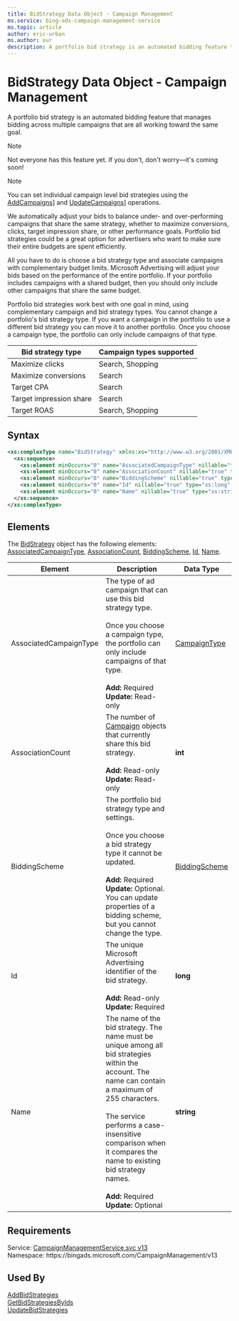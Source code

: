 ```yaml
---
title: BidStrategy Data Object - Campaign Management
ms.service: bing-ads-campaign-management-service
ms.topic: article
author: eric-urban
ms.author: eur
description: A portfolio bid strategy is an automated bidding feature that manages bidding across multiple campaigns that are all working toward the same goal.
---
```

# BidStrategy Data Object - Campaign Management
A portfolio bid strategy is an automated bidding feature that manages bidding across multiple campaigns that are all working toward the same goal.  

> [!NOTE]
> Not everyone has this feature yet. If you don't, don't worry—it's coming soon!

> [!NOTE]
> You can set individual campaign level bid strategies using the [AddCampaigns](addcampaigns.md)] and [UpdateCampaigns](updatecampaigns.md)] operations.  

We automatically adjust your bids to balance under- and over-performing campaigns that share the same strategy, whether to maximize conversions, clicks, target impression share, or other performance goals. Portfolio bid strategies could be a great option for advertisers who want to make sure their entire budgets are spent efficiently.

All you have to do is choose a bid strategy type and associate campaigns with complementary budget limits. Microsoft Advertising will adjust your bids based on the performance of the entire portfolio. If your portfolio includes campaigns with a shared budget, then you should only include other campaigns that share the same budget.  

Portfolio bid strategies work best with one goal in mind, using complementary campaign and bid strategy types. You cannot change a portfolio's bid strategy type. If you want a campaign in the portfolio to use a different bid strategy you can move it to another portfolio. Once you choose a campaign type, the portfolio can only include campaigns of that type.  

|Bid strategy type|Campaign types supported|
|-----|-----|
|Maximize clicks|Search, Shopping|
|Maximize conversions|Search|
|Target CPA|Search|
|Target impression share|Search
|Target ROAS|Search, Shopping|

## Syntax
```xml
<xs:complexType name="BidStrategy" xmlns:xs="http://www.w3.org/2001/XMLSchema">
  <xs:sequence>
    <xs:element minOccurs="0" name="AssociatedCampaignType" nillable="true" type="tns:CampaignType" />
    <xs:element minOccurs="0" name="AssociationCount" nillable="true" type="xs:int" />
    <xs:element minOccurs="0" name="BiddingScheme" nillable="true" type="tns:BiddingScheme" />
    <xs:element minOccurs="0" name="Id" nillable="true" type="xs:long" />
    <xs:element minOccurs="0" name="Name" nillable="true" type="xs:string" />
  </xs:sequence>
</xs:complexType>
```

## <a name="elements"></a>Elements

The [BidStrategy](bidstrategy.md) object has the following elements: [AssociatedCampaignType](#associatedcampaigntype), [AssociationCount](#associationcount), [BiddingScheme](#biddingscheme), [Id](#id), [Name](#name).

|Element|Description|Data Type|
|-----------|---------------|-------------|
|<a name="associatedcampaigntype"></a>AssociatedCampaignType|The type of ad campaign that can use this bid strategy type.<br/><br/>Once you choose a campaign type, the portfolio can only include campaigns of that type.<br/><br/>**Add:** Required<br/>**Update:** Read-only|[CampaignType](campaigntype.md)|
|<a name="associationcount"></a>AssociationCount|The number of [Campaign](campaign.md) objects that currently share this bid strategy.<br/><br/>**Add:** Read-only<br/>**Update:** Read-only|**int**|
|<a name="biddingscheme"></a>BiddingScheme|The portfolio bid strategy type and settings.<br/><br/>Once you choose a bid strategy type it cannot be updated.<br/><br/>**Add:** Required<br/>**Update:** Optional. You can update properties of a bidding scheme, but you cannot change the type.|[BiddingScheme](biddingscheme.md)|
|<a name="id"></a>Id|The unique Microsoft Advertising identifier of the bid strategy.<br/><br/>**Add:** Read-only<br/>**Update:** Required|**long**|
|<a name="name"></a>Name|The name of the bid strategy. The name must be unique among all bid strategies within the account. The name can contain a maximum of 255 characters.<br/><br/>The service performs a case-insensitive comparison when it compares the name to existing bid strategy names.<br/><br/>**Add:** Required<br/>**Update:** Optional|**string**|

## Requirements
Service: [CampaignManagementService.svc v13](https://campaign.api.bingads.microsoft.com/Api/Advertiser/CampaignManagement/v13/CampaignManagementService.svc)  
Namespace: https\://bingads.microsoft.com/CampaignManagement/v13  

## Used By
[AddBidStrategies](addbidstrategies.md)  
[GetBidStrategiesByIds](getbidstrategiesbyids.md)  
[UpdateBidStrategies](updatebidstrategies.md)  
